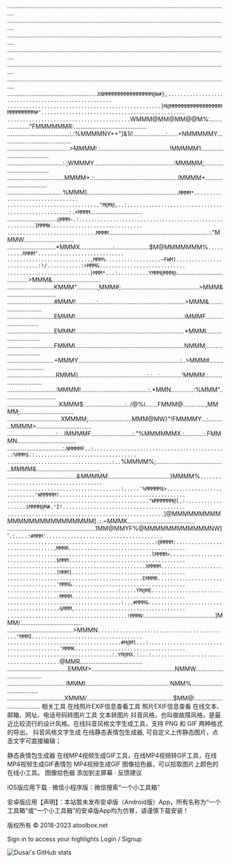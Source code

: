 ................................................................................................................................
................................................................................................................................
................................................................................................................................
................................................................................................................................
................................................................................................................................
................................................................................................................................
....................................................`XNMMMMMMMMMMMMMMMM@W#},....................................................
..................................................}M@MMMMMMMMMMMMMMMMMMMMMMMMMM#"...............................................
........................................`WMMM@MM@MM@@M%:...................."FMMMMMMR:..........................................
....................................:.:%MMMMNY++"]&1i!...................:......+NMMMMMY........................................
....................................>MMMM!.:........................................!MMMMM1.....................................
................................:.;WMMMY..............................................:MMMMM;...................................
.................................MMMM*.::................................................lMMMM+.................................
................................%MMM].....................................................`MMMM*................................
.............................."M@M@,..:...................................................:.+MMMM`..............................
.............................`@MMM~.:........................................................1MMMW..............................
.............................MMMM`..........................................................:."MMMW.............................
............................*MMMX...................:....................$M@MMMMMMM%`..........RMMM"............................
...........................,MMM%..................~FWM].........................:!/...........:>MMM&............................
...........................}MMM*...:..........YMMM@MMM@`.......................................>MMM&............................
...........................KMMM"............,MMM#;.............................................>MMM&............................
...........................#MMM!............:..................................................>MMM&............................
...........................EMMM!...............................................................iMMMF............................
...........................EMMM!...............................................................*MMMl............................
...........................FMMMi...............................................................NMMM;............................
...........................+MMMY...........................................................:..>MMM#.............................
............................RMMM]........................................:.:...:.............'MMMM.:............................
............................:MMMM!.......................................:.*MMN.............:%MMM"..............................
..............................KMMM$........................:../@%i.......FMMM@.............,MMMM;...............................
...............................XMMMM;.........................MMM@MW}"!FMMMMY...:..........MMMM>................................
............................:....IMMMMF........................:."%MMMMMMX.:...........:.FMMMN..................................
................................:.`NMMMMF..:...........................................:%MMM$.:.................................
..................................:..`%MMMM%;........................................*MMMM&.....................................
........................................&MMMMM*....................................}MMMM%`......................................
.....................................:.....'%MMMMM$>...........................'WMMMMM!.........................................
.............................................."WMMMMMM@l,:..................iMMMM@M#.'I!........................................
...................................................`]@MMMMMMMMMMMMMMMMMMMMMMMMM]..:.~MMMK.......................................
...................................................1MM@MMYF%@MMMMMMMMMMMMNW]'`.:....:#MMM'......................................
................................................:@MMMM:..............................,MMMR......................................
...............................................lMMMM>.................................$MMM......................................
.............................................XMMMM....................................]MMM1.....................................
............................................EMMMR.....................................'MMM&.....................................
....................................:.....YM@ME........................................MMMM.....................................
.....................................:...#MMM&.........................................&MMM,....................................
.......................................!MMMN`:.........................................]MMM/....................................
......................................>MMMN`..........................................."MMMI....................................
.....................................#M@Ml...:.........................................'MMMK....................................
..................................:.YM@MX.:...:........................................`@MMR....................................
...................................EMMM>................................................NMMW....................................
..................................lMMMI.................................................NMM%....................................
.................................XMMM/..................................................$MM@:...................................
相关工具
在线照片EXIF信息查看工具
照片EXIF信息查看
在线文本、邮箱、网址、电话号码转图片工具
文本转图片
抖音风格，也叫做故障风格，是最近比较流行的设计风格。在线抖音风格文字生成工具，支持 PNG 和 GIF 两种格式的导出。
抖音风格文字生成
在线静态表情包生成器, 可自定义上传静态图片，点击文字可直接编辑；

静态表情包生成器
在线MP4视频生成GIF工具，在线MP4视频转GIF工具，在线MP4视频生成GIF表情包
MP4视频生成GIF
图像拾色器，可以拾取图片上颜色的在线小工具。
图像拾色器
添加到主屏幕 · 反馈建议

iOS版应用下载 · 微信小程序版：微信搜索“一个小工具箱”

安卓版应用【声明】：本站暂未发布安卓版（Android版）App，所有名称为“一个工具箱”或“一个小工具箱”的安卓版App均为仿冒，请谨慎下载安装！

版权所有 © 2018-2023 atoolbox.net


Sign in to access your highlights
Login / Signup


<!--
**ycycse/ycycse** is a ✨ _special_ ✨ repository because its `README.md` (this file) appears on your GitHub profile.

Here are some ideas to get you started:

- 🔭 I’m currently working on ...
- 🌱 I’m currently learning ...
- 👯 I’m looking to collaborate on ...
- 🤔 I’m looking for help with ...
- 💬 Ask me about ...
- 📫 How to reach me: ...
- 😄 Pronouns: ...
- ⚡ Fun fact: ...
-->

![Dusai's GitHub stats](https://github-readme-stats.vercel.app/api?username=ycycse)
